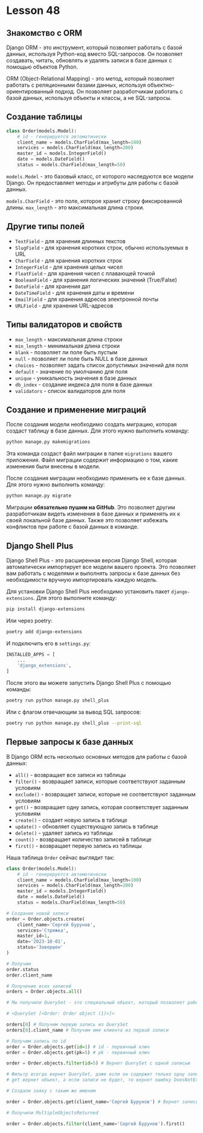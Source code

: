 # Lesson 48

## Знакомство с ORM
Django ORM - это инструмент, который позволяет работать с базой данных, используя Python-код вместо SQL-запросов. Он позволяет создавать, читать, обновлять и удалять записи в базе данных с помощью объектов Python.

ORM (Object-Relational Mapping) - это метод, который позволяет работать с реляционными базами данных, используя объектно-ориентированный подход. Он позволяет разработчикам работать с базой данных, используя объекты и классы, а не SQL-запросы.

## Создание таблицы

```python
class Order(models.Model):
    # id - генерируется автоматически
    client_name = models.CharField(max_length=100)
    services = models.CharField(max_length=200)
    master_id = models.IntegerField()
    date = models.DateField()
    status = models.CharField(max_length=50)
```

`models.Model` - это базовый класс, от которого наследуются все модели Django. Он предоставляет методы и атрибуты для работы с базой данных.

`models.CharField` - это поле, которое хранит строку фиксированной длины. `max_length` - это максимальная длина строки.

## Другие типы полей
- `TextField` - для хранения длинных текстов
- `SlugField` - для хранения коротких строк, обычно используемых в URL
- `CharField` - для хранения коротких строк
- `IntegerField` - для хранения целых чисел
- `FloatField` - для хранения чисел с плавающей точкой
- `BooleanField` - для хранения логических значений (True/False)
- `DateField` - для хранения дат
- `DateTimeField` - для хранения даты и времени
- `EmailField` - для хранения адресов электронной почты
- `URLField` - для хранения URL-адресов

## Типы валидаторов и свойств

- `max_length` - максимальная длина строки
- `min_length` - минимальная длина строки
- `blank` - позволяет ли поле быть пустым
- `null` - позволяет ли поле быть NULL в базе данных
- `choices` - позволяет задать список допустимых значений для поля
- `default` - значение по умолчанию для поля
- `unique` - уникальность значения в базе данных
- `db_index` - создание индекса для поля в базе данных
- `validators` - список валидаторов для поля

## Создание и применение миграций

После создания модели необходимо создать миграцию, которая создаст таблицу в базе данных. Для этого нужно выполнить команду:

```bash
python manage.py makemigrations
```

Эта команда создаст файл миграции в папке `migrations` вашего приложения. Файл миграции содержит информацию о том, какие изменения были внесены в модели.

После создания миграции необходимо применить ее к базе данных. Для этого нужно выполнить команду:

```bash
python manage.py migrate
```

Миграции **обязательно пушим на GitHub**. Это позволяет другим разработчикам видеть изменения в базе данных и применять их к своей локальной базе данных. Также это позволяет избежать конфликтов при работе с базой данных в команде.

## Django Shell Plus

Django Shell Plus - это расширенная версия Django Shell, которая автоматически импортирует все модели вашего проекта. Это позволяет вам работать с моделями и выполнять запросы к базе данных без необходимости вручную импортировать каждую модель.

Для установки Django Shell Plus необходимо установить пакет `django-extensions`. Для этого выполните команду:

```bash
pip install django-extensions
```

Или через poetry:

```bash
poetry add django-extensions
```

И подключить его в `settings.py`:

```python
INSTALLED_APPS = [
    ...
    'django_extensions',
]
```

После этого вы можете запустить Django Shell Plus с помощью команды:

```bash
poetry run python manage.py shell_plus
```

Или с флагом отвечающим за вывод SQL запросов:

```bash
poetry run python manage.py shell_plus --print-sql
```

## Первые запросы к базе данных
В Django ORM есть несколько основных методов для работы с базой данных:
- `all()` - возвращает все записи из таблицы
- `filter()` - возвращает записи, которые соответствуют заданным условиям
- `exclude()` - возвращает записи, которые не соответствуют заданным условиям
- `get()` - возвращает одну запись, которая соответствует заданным условиям
- `create()` - создает новую запись в таблице
- `update()` - обновляет существующую запись в таблице
- `delete()` - удаляет запись из таблицы
- `count()` - возвращает количество записей в таблице
- `first()` - возвращает первую запись из таблицы

Наша таблица `Order` сейчас выглядит так:
```python
class Order(models.Model):
    # id - генерируется автоматически
    client_name = models.CharField(max_length=100)
    services = models.CharField(max_length=200)
    master_id = models.IntegerField()
    date = models.DateField()
    status = models.CharField(max_length=50)
```

```python
# Создание новой записи
order = Order.objects.create(
    client_name='Сергей Бурунов',
    services='Стрижка',
    master_id=1,
    date='2023-10-01',
    status='Завершен'
)

# Получим
order.status
order.client_name

# Получение всех записей
orders = Order.objects.all()

# Мы получили QuerySet - это специальный объект, который позволяет работать с набором данных. QuerySet можно фильтровать, сортировать и преобразовывать в списки и другие форматы.

# <QuerySet [<Order: Order object (1)>]>

orders[0] # Получим первую запись из QuerySet
orders[0].client_name # Получим имя клиента из первой записи

# Получим запись по id
order = Order.objects.get(id=1) # id - первичный ключ
order = Order.objects.get(pk=5) # pk - первичный ключ

order = Order.objects.filter(id=5) # Вернет QuerySet с одной записью

# Фильтр всегда вернет QuerySet, даже если он содержит только одну запись. Если в БД ни одной записи не будет, то вернет пустой QuerySet.
# get вернет объект, а если записи не будет, то вернет ошибку DoesNotExist. Если будет несколько записей, то вернет ошибку MultipleObjectsReturned.

# Создали заяку с таким же именем

order = Order.objects.get(client_name='Сергей Бурунов') # Вернет запись с именем клиента 'Сергей Бурунов'

# Получили MultipleObjectsReturned

order = Order.objects.filter(client_name='Сергей Бурунов').first()